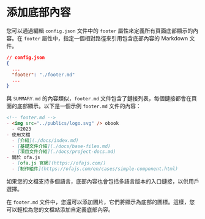 # 添加底部內容

您可以通過編輯 `config.json` 文件中的 `footer` 屬性來定義所有頁面底部顯示的內容。在 `footer` 屬性中，指定一個相對路徑來引用包含底部內容的 Markdown 文件。

```json
// config.json
{
  ...
  "footer": "./footer.md"
  ...
}
```

與 `SUMMARY.md` 的內容類似，`footer.md` 文件包含了鏈接列表，每個鏈接都會在頁面的底部顯示。以下是一個示例 `footer.md` 文件的內容：

```markdown
<!-- footer.md -->
- <img src="../publics/logo.svg" /> obook
  - ©2023
- 使用文檔
  - [介紹](./docs/index.md)
  - [基礎文件介紹](./docs/base-files.md)
  - [項目文件介紹](./docs/project-docs.md)
- 關於 ofa.js
  - [ofa.js 官網](https://ofajs.com/)
  - [制作組件](https://ofajs.com/en/cases/simple-component.html)
```

如果您的文檔支持多個語言，底部內容也會包括多語言版本的入口鏈接，以供用戶選擇。

在 `footer.md` 文件中，您還可以添加圖片，它們將顯示為底部的圖標。這樣，您可以輕松為您的文檔站添加自定義底部內容。